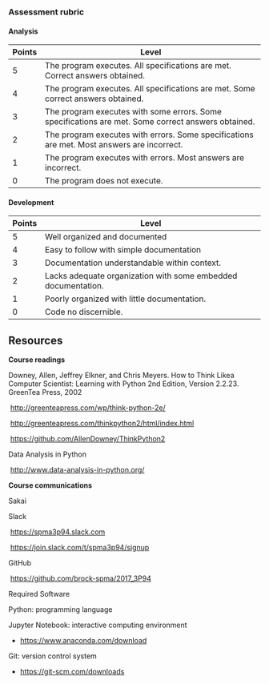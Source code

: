 ### Assessment rubric

#### Analysis
| Points | Level                                    |
| ------ | ---------------------------------------- |
| 5      | The program executes. All specifications are met. Correct answers obtained. |
| 4      | The program executes. All specifications are met. Some correct answers obtained. |
| 3      | The program executes with some errors. Some specifications are met. Some correct answers obtained. |
| 2      | The program executes with errors. Some specifications are met. Most answers are incorrect. |
| 1      | The program executes with errors. Most answers are incorrect. |
| 0      | The program does not execute.            |

#### Development
| Points | Level                                    |
| ------ | ---------------------------------------- |
| 5      | Well organized and documented            |
| 4      | Easy to follow with simple documentation |
| 3      | Documentation understandable within context. |
| 2      | Lacks adequate organization with some embedded documentation. |
| 1      | Poorly organized with little documentation. |
| 0      | Code no discernible.                     |



## Resources

**Course readings**

 Downey, Allen, Jeffrey Elkner, and Chris Meyers. How to Think Likea Computer Scientist: Learning with Python 2nd Edition, Version 2.2.23. GreenTea Press, 2002

​     http://greenteapress.com/wp/think-python-2e/

​     http://greenteapress.com/thinkpython2/html/index.html

​     https://github.com/AllenDowney/ThinkPython2

 Data Analysis in Python

​     http://www.data-analysis-in-python.org/

 **Course communications**



Sakai

Slack

​     https://spma3p94.slack.com

​     https://join.slack.com/t/spma3p94/signup

GitHub

​     https://github.com/brock-spma/2017_3P94



Required Software

Python: programming language

Jupyter Notebook: interactive computing environment

- https://www.anaconda.com/download

Git: version control system

- https://git-scm.com/downloads